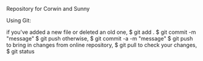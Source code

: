 Repository for Corwin and Sunny

Using Git:

if you've added a new file or deleted an old one,
        $ git add .
        $ git commit -m "message"
        $ git push
otherwise,
        $ git commit -a -m "message"
        $ git push
to bring in changes from online repository,
        $ git pull
to check your changes,
        $ git status
